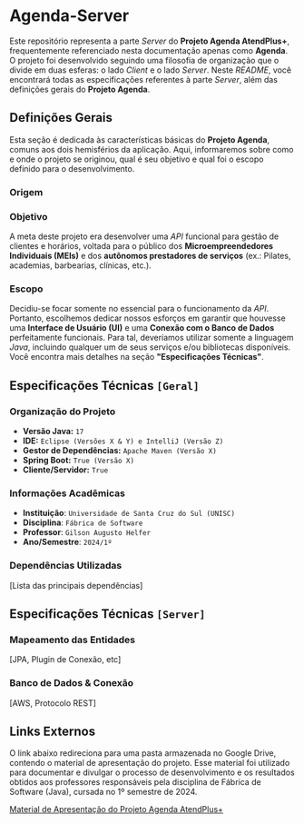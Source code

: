 # Agenda-Server
Este repositório representa a parte *Server* do **Projeto Agenda AtendPlus+**, frequentemente referenciado nesta documentação apenas como **Agenda**. O projeto foi desenvolvido seguindo uma filosofia de organização que o divide em duas esferas: o lado *Client* e o lado *Server*. Neste *README*, você encontrará todas as especificações referentes à parte *Server*, além das definições gerais do **Projeto Agenda**.

## Definições Gerais
Esta seção é dedicada às características básicas do **Projeto Agenda**, comuns aos dois hemisférios da aplicação. Aqui, informaremos sobre como e onde o projeto se originou, qual é seu objetivo e qual foi o escopo definido para o desenvolvimento.

### Origem

### Objetivo
A meta deste projeto era desenvolver uma *API* funcional para gestão de clientes e horários, voltada para o público dos **Microempreendedores Individuais (MEIs)** e dos **autônomos prestadores de serviços** (ex.: Pilates, academias, barbearias, clínicas, etc.).

### Escopo
Decidiu-se focar somente no essencial para o funcionamento da *API*. Portanto, escolhemos dedicar nossos esforços em garantir que houvesse uma **Interface de Usuário (UI)** e uma **Conexão com o Banco de Dados** perfeitamente funcionais. Para tal, deveríamos utilizar somente a linguagem *Java*, incluindo qualquer um de seus serviços e/ou bibliotecas disponíveis. Você encontra mais detalhes na seção **"Especificações Técnicas"**.

## Especificações Técnicas `[Geral]`

### Organização do Projeto
- **Versão Java:** `17`
- **IDE:** `Eclipse (Versões X & Y) e IntelliJ (Versão Z)`
- **Gestor de Dependências:** `Apache Maven (Versão X)`
- **Spring Boot:** `True (Versão X)`
- **Cliente/Servidor:** `True`

### Informações Acadêmicas
- **Instituição**: `Universidade de Santa Cruz do Sul (UNISC)`
- **Disciplina**: `Fábrica de Software`
- **Professor**: `Gilson Augusto Helfer`
- **Ano/Semestre**: `2024/1º`

### Dependências Utilizadas
[Lista das principais dependências]
## Especificações Técnicas `[Server]`

### Mapeamento das Entidades 
[JPA, Plugin de Conexão, etc]
### Banco de Dados & Conexão
[AWS, Protocolo REST]

## Links Externos
O link abaixo redireciona para uma pasta armazenada no Google Drive, contendo o material de apresentação do projeto. Esse material foi utilizado para documentar e divulgar o processo de desenvolvimento e os resultados obtidos aos professores responsáveis pela disciplina de Fábrica de Software (Java), cursada no 1º semestre de 2024.

[Material de Apresentação do Projeto Agenda AtendPlus+](https://drive.google.com/drive/folders/1oIU21j_I6GTsE9g_kkp6H2EQj-p4YdDc?usp=sharing)

